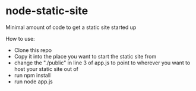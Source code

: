 # node-static-site
Minimal amount of code to get a static site started up

How to use:

- Clone this repo
- Copy it into the place you want to start the static site from
- change the "./public" in line 3 of app.js to point to wherever you want to host your static site out of
- run npm install
- run node app.js
